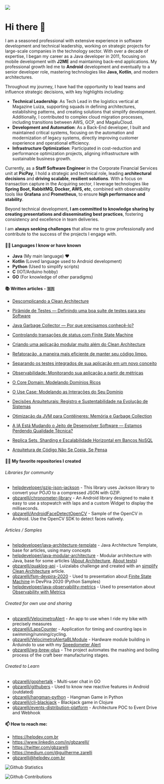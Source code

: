 ![](http://estruyf-github.azurewebsites.net/api/VisitorHit?user=gbzarelli&repo=gbzarelli&countColorcountColor)

<h1>Hi there 👋</h1>

I am a seasoned professional with extensive experience in software development and technical leadership, working on strategic projects for large-scale companies in the technology sector. With over a decade of expertise, I began my career as a Java developer in 2011, focusing on mobile development with **J2ME** and maintaining back-end applications. My professional growth led me to **Android** development and eventually to a senior developer role, mastering technologies like **Java, Kotlin**, and modern architectures.

Throughout my journey, I have had the opportunity to lead teams and influence strategic decisions, with key highlights including:

- **Technical Leadership**: As Tech Lead in the logistics vertical at Magazine Luiza, supporting squads in defining architectures, establishing patterns, and creating solutions that simplify development. Additionally, I contributed to complex cloud migration processes, including transitions between AWS, GCP, and MagaluCloud.
- **Development and Automation**: As a Back-End developer, I built and maintained critical systems, focusing on the automation and modernization of legacy systems, directly improving customer experience and operational efficiency.
- **Infrastructure Optimization**: Participated in cost-reduction and performance optimization projects, aligning infrastructure with sustainable business growth.

Currently, as a **Staff Software Engineer** in the Corporate Financial Services unit at **PicPay**, I hold a strategic and technical role, leading **architectural decisions** and **driving scalable**, **resilient solutions**. With a focus on transaction capture in the Acquiring sector, I leverage technologies like **Spring Boot, RabbitMQ, Docker, AWS, etc**, combined with observability tools like **Grafana** and **Prometheus**, to ensure **high performance and stability**.

Beyond technical development, **I am committed to knowledge sharing by creating presentations and disseminating best practices**, fostering consistency and excellence in team deliveries.

I am **always seeking challenges** that allow me to grow professionally and contribute to the success of the projects I engage with.

#### 👨‍💻 Languages I know or have known

- **Java** (My main language) ❤️
- **Kotlin** (Loved language used to Android development)
- **Python** (Used to simplify scripts)
- **C** (IOT/Arduino hobby)
- **GO** (For knowledge of other paradigms)

#### 📚 Written articles - 🇧🇷

- [Descomplicando a Clean Architecture](https://medium.com/luizalabs/descomplicando-a-clean-architecture-cf4dfc4a1ac6)

- [Pirâmide de Testes — Definindo uma boa suíte de testes para seu Software](https://medium.com/luizalabs/pir%C3%A2mide-de-testes-definindo-uma-boa-su%C3%ADte-de-testes-para-seu-software-a6864886f29b)

- [Java Garbage Collector — Por que precisamos conhecê-lo?](https://medium.com/luizalabs/java-garbage-collector-porque-precisamos-conhec%C3%AA-lo-9d26ebb0a6d8)

- [Controlando transações de status com Finite State Machine](https://medium.com/luizalabs/controlando-transa%C3%A7%C3%B5es-de-status-com-finite-state-machine-7f47b906174a)

- [Criando uma aplicação modular muito além do Clean Architecture](https://medium.com/luizalabs/criando-uma-aplica%C3%A7%C3%A3o-modular-muito-al%C3%A9m-do-clean-architecture-5dde3687c5d6)

- [Refatoração, a maneira mais eficiente de manter seu código limpo.](https://medium.com/luizalabs/refatora%C3%A7%C3%A3o-a-maneira-mais-eficiente-de-manter-seu-c%C3%B3digo-limpo-3f6439da90db)

- [Separando os testes integrados de sua aplicação em um novo conceito](https://medium.com/luizalabs/separando-os-testes-integrados-de-sua-aplica%C3%A7%C3%A3o-em-um-novo-conceito-4f511ebb53a4)

- [Observabilidade: Monitorando sua aplicação a partir de métricas](https://medium.com/luizalabs/observabilidade-monitorando-sua-aplicacao-a-partir-de-metricas-bd1b2d0ba1f8)

- [O Core Domain: Modelando Domínios Ricos](https://medium.com/inside-picpay/o-core-domain-modelando-dom%C3%ADnios-ricos-f1fe664c998f)

- [O Use Case: Modelando as Interações do Seu Domínio](https://medium.com/inside-picpay/o-use-case-modelando-as-intera%C3%A7%C3%B5es-do-seu-dom%C3%ADnio-c6c568270d0c)

- [Decisões Arquiteturais: Registro e Sustentabilidade na Evolução de Sistemas](https://medium.com/inside-picpay/decis%C3%B5es-arquiteturais-registro-e-sustentabilidade-na-evolu%C3%A7%C3%A3o-de-sistemas-72eca5e32be1)

- [Otimização da JVM para Contêineres: Memória e Garbage Collection](https://medium.com/inside-picpay/otimiza%C3%A7%C3%A3o-da-jvm-para-cont%C3%AAineres-mem%C3%B3ria-e-garbage-collection-c9b640fa4219)
- [A IA Está Mudando o Jeito de Desenvolver Software — Estamos Perdendo Qualidade Técnica?](https://medium.com/@guilherme.zarelli/a-ia-est%C3%A1-mudando-o-jeito-de-desenvolver-software-estamos-perdendo-qualidade-t%C3%A9cnica-f3a1f43f8da7)
- [Replica Sets, Sharding e Escalabilidade Horizontal em Bancos NoSQL](https://medium.com/@guilherme.zarelli/replica-sets-sharding-e-escalabilidade-horizontal-em-bancos-nosql-ffaf3f74caf4)
- [Arquitetura de Código Não Se Copia, Se Pensa](https://medium.com/@guilherme.zarelli/arquitetura-de-c%C3%B3digo-n%C3%A3o-se-copia-se-pensa-6bedcc272134)

#### 👨‍💻 My favorite repositories I created

###### Libraries for community
- [helpdeveloper/gzip-json-jackson](https://github.com/helpdeveloper/gzip-json-jackson) - This library uses Jackson library to convert your POJO to a compressed JSON with GZIP.
- [gbzarelli/chronometer-library](https://github.com/gbzarelli/chronometer-library) - An Android library designed to make it easy to use a stopwatch with laps and a custom Widget to display the milliseconds.
- [gbzarelli/AndroidFaceDetectOpenCV](https://github.com/gbzarelli/AndroidFaceDetectOpenCV) - Sample of the OpenCV in Android. Use the OpenCV SDK to detect faces natively.

###### Articles / Samples
- [helpdeveloper/java-architecture-template](https://github.com/helpdeveloper/java-architecture-template) - Java Architecture Template, base for articles, using many concepts
- [helpdeveloper/java-modular-architecture](https://github.com/helpdeveloper/java-modular-architecture) - Modular architecture with Java, base for some articles ([About Architecture](https://medium.com/luizalabs/criando-uma-aplica%C3%A7%C3%A3o-modular-muito-al%C3%A9m-do-clean-architecture-5dde3687c5d6), [About tests](https://medium.com/luizalabs/separando-os-testes-integrados-de-sua-aplica%C3%A7%C3%A3o-em-um-novo-conceito-4f511ebb53a4))
- [gbzarelli/quaklog-api](https://github.com/gbzarelli/quaklog-api) - Luizalabs challenge and created with an [simplify Clean Architecture](https://medium.com/luizalabs/descomplicando-a-clean-architecture-cf4dfc4a1ac6) article.
- [gbzarelli/fsm-devpira-2020](https://github.com/gbzarelli/fsm-devpira-2020) - Used to presentation about [Finite State Machine](https://medium.com/luizalabs/controlando-transa%C3%A7%C3%B5es-de-status-com-finite-state-machine-7f47b906174a) in DevPira 2020 (Python Samples)
- [helpdeveloper/java-observability-metrics](https://github.com/helpdeveloper/java-observability-metrics) - Used to presentation about [Observability with Metrics](https://medium.com/luizalabs/observabilidade-monitorando-sua-aplicacao-a-partir-de-metricas-bd1b2d0ba1f8)

###### Created for own use and sharing
- [gbzarelli/VelocimetroAlert](https://github.com/gbzarelli/VelocimetroAlerta) - An app to use when I ride my bike with precisely measures
- [gbzarelli/LapsCounter](https://github.com/gbzarelli/LapsCounter) - Application for timing and counting laps in swimming/running/cycling.
- [gbzarelli/VelocimetroAlertaBLModule](https://github.com/gbzarelli/VelocimetroAlertaBLModule) - Hardware module building in Arduindo to use with my [Speedometer Alert]((https://github.com/gbzarelli/VelocimetroAlerta))
- [gbzarelli/wg-brew-plus](https://github.com/gbzarelli/wg-brew-plus) - The project automates the mashing and boiling process of the craft beer manufacturing stages.

###### Created to Learn
- [gbzarelli/gophertalk](https://github.com/gbzarelli/gophertalk) - Multi-user chat in GO
- [gbzarelli/githubers](https://github.com/gbzarelli/githubers) - Used to know new reactive features in Android (outdated)
- [gbzarelli/hangman-python](https://github.com/gbzarelli/hangman-python) - Hangman Game in Python
- [gbzarelli/clj-blackjack](https://github.com/gbzarelli/clj-blackjack) - Blackjack game in Clojure
- [gbzarelli/events-distribution-platform](https://github.com/gbzarelli/events-distribution-platform) - Architecture POC to Event Drive and Webhook

#### 📫 How to reach me:

- https://helpdev.com.br
- https://www.linkedin.com/in/gbzarelli/
- https://twitter.com/gbzarelli
- https://medium.com/@guilherme.zarelli
- gbzarelli@helpdev.com.br

![Github Statistics](https://github-readme-stats.vercel.app/api/?username=gbzarelli&count_private=true&show_icons=true)

![Github Contributions](https://github-readme-streak-stats.herokuapp.com/?user=gbzarelli&hide_border=true)
